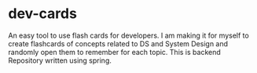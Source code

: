 # dev-cards
An easy tool to use flash cards for developers. I am making it for myself to create flashcards of concepts related to DS and System Design and randomly open them to remember for each topic. This is backend Repository written using spring.

